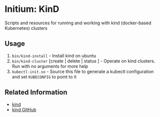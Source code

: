 # Initium: KinD
Scripts and resources for running and working with kind (docker-based Kubernetes) clusters

## Usage
   1. `bin/kind-install` - Install kind on ubuntu
   1. `bin/kind-cluster` [create | delete | status ] - Operate on kind clusters. Run with no arguments for more help
   1. `kubectl-init.so` - Source this file to generate a kubectl configuration and set `KUBECONFIG` to point to it
   
## Related Information
   * [kind](https://kind.sigs.k8s.io/)
   * [kind GitHub](https://github.com/kubernetes-sigs/kind)